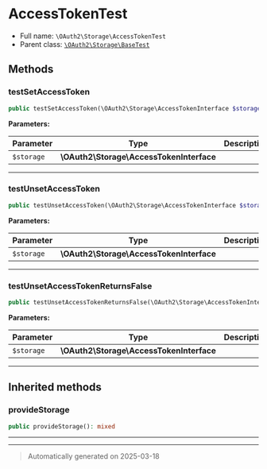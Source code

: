 
# AccessTokenTest





* Full name: `\OAuth2\Storage\AccessTokenTest`
* Parent class: [`\OAuth2\Storage\BaseTest`](./BaseTest.md)




## Methods


### testSetAccessToken



```php
public testSetAccessToken(\OAuth2\Storage\AccessTokenInterface $storage): mixed
```








**Parameters:**

| Parameter | Type | Description |
|-----------|------|-------------|
| `$storage` | **\OAuth2\Storage\AccessTokenInterface** |  |





***

### testUnsetAccessToken



```php
public testUnsetAccessToken(\OAuth2\Storage\AccessTokenInterface $storage): mixed
```








**Parameters:**

| Parameter | Type | Description |
|-----------|------|-------------|
| `$storage` | **\OAuth2\Storage\AccessTokenInterface** |  |





***

### testUnsetAccessTokenReturnsFalse



```php
public testUnsetAccessTokenReturnsFalse(\OAuth2\Storage\AccessTokenInterface $storage): mixed
```








**Parameters:**

| Parameter | Type | Description |
|-----------|------|-------------|
| `$storage` | **\OAuth2\Storage\AccessTokenInterface** |  |





***


## Inherited methods


### provideStorage



```php
public provideStorage(): mixed
```












***


***
> Automatically generated on 2025-03-18
